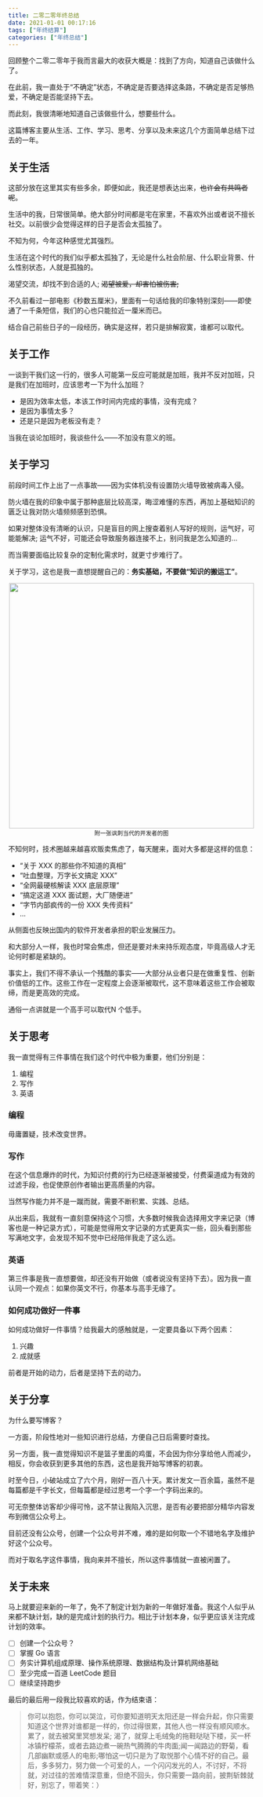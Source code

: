```yaml
---
title: 二零二零年终总结
date: 2021-01-01 00:17:16
tags: ["年终结算"]
categories: ["年终总结"]
---
```


回顾整个二零二零年于我而言最大的收获大概是：找到了方向，知道自己该做什么了。

<!-- more -->

在此前，我一直处于“不确定”状态，不确定是否要选择这条路，不确定是否足够热爱，不确定是否能坚持下去。

而此刻，我很清晰地知道自己该做些什么，想要些什么。

这篇博客主要从生活、工作、学习、思考、分享以及未来这几个方面简单总结下过去的一年。

## 关于生活
这部分放在这里其实有些多余，即便如此，我还是想表达出来，~~也许会有共鸣者呢~~。

生活中的我，日常很简单。绝大部分时间都是宅在家里，不喜欢外出或者说不擅长社交。以前很少会觉得这样的日子是否会太孤独了。

不知为何，今年这种感觉尤其强烈。

生活在这个时代的我们似乎都太孤独了，无论是什么社会阶层、什么职业背景、什么性别状态，人就是孤独的。

渴望交流，却找不到合适的人; ~~渴望被爱，却害怕被伤害;~~

不久前看过一部电影《秒数五厘米》，里面有一句话给我的印象特别深刻——即使通了一千条短信，我们的心也只能拉近一厘米而已。

结合自己前些日子的一段经历，确实是这样，若只是排解寂寞，谁都可以取代。

## 关于工作
一谈到干我们这一行的，很多人可能第一反应可能就是加班，我并不反对加班，只是我们在加班时，应该思考一下为什么加班？

* 是因为效率太低，本该工作时间内完成的事情，没有完成？
* 是因为事情太多？
* 还是只是因为老板没有走？

当我在谈论加班时，我谈些什么——不加没有意义的班。

## 关于学习
前段时间工作上出了一点事故——因为实体机没有设置防火墙导致被病毒入侵。

防火墙在我的印象中属于那种底层比较高深，晦涩难懂的东西，再加上基础知识的匮乏让我对防火墙频频感到恐惧。

如果对整体没有清晰的认识，只是盲目的网上搜查着别人写好的规则，运气好，可能能解决;
运气不好，可能还会导致服务器连接不上，别问我是怎么知道的...

而当需要面临比较复杂的定制化需求时，就更寸步难行了。

关于学习，这也是我一直想提醒自己的：**务实基础，不要做“知识的搬运工”**。

<div align="center">
<img src="https://cdn.jsdelivr.net/gh/0xAiKang/CDN/blog/images/photo_2020-09-19%2018.20.35.jpeg" width="500"><br>
<sup>附一张讽刺当代的开发者的图</sup>
</div>

不知何时，技术圈越来越喜欢贩卖焦虑了，每天醒来，面对大多都是这样的信息：

* “关于 XXX 的那些你不知道的真相”
* “吐血整理，万字长文搞定 XXX”
* “全网最硬核解读 XXX 底层原理”
* “搞定这道 XXX 面试题，大厂随便进”
* “字节内部疯传的一份 XXX 失传资料”
* ...

从侧面也反映出国内的软件开发者承担的职业发展压力。

和大部分人一样，我也时常会焦虑，但还是要对未来持乐观态度，毕竟高级人才无论何时都是紧缺的。

事实上，我们不得不承认一个残酷的事实——大部分从业者只是在做重复性、创新价值低的工作。这些工作在一定程度上会逐渐被取代，这不意味着这些工作会被取缔，而是更高效的完成。

通俗一点讲就是一个高手可以取代N 个低手。

## 关于思考
我一直觉得有三件事情在我们这个时代中极为重要，他们分别是：
1. 编程
2. 写作
3. 英语

### 编程
毋庸置疑，技术改变世界。

### 写作
在这个信息爆炸的时代，为知识付费的行为已经逐渐被接受，付费渠道成为有效的过滤手段，也促使原创作者输出更高质量的内容。

当然写作能力并不是一蹴而就，需要不断积累、实践、总结。

从出来后，我就有一直刻意保持这个习惯，大多数时候我会选择用文字来记录（博客也是一种记录方式），可能是觉得用文字记录的方式更真实一些，回头看到那些写满地文字，会发现不知不觉中已经陪伴我走了这么远。

### 英语
第三件事是我一直想要做，却还没有开始做（或者说没有坚持下去）。因为我一直认同一个观点：如果你英文不行，你基本与高手无缘了。

### 如何成功做好一件事
如何成功做好一件事情？给我最大的感触就是，一定要具备以下两个因素：
1. 兴趣
2. 成就感

前者是开始的动力，后者是坚持下去的动力。

## 关于分享
为什么要写博客？

一方面，阶段性地对一些知识进行总结，方便自己日后需要时查找。

另一方面，我一直觉得知识不是篮子里面的鸡蛋，不会因为你分享给他人而减少，相反，你会收获到更多其他的东西，这也是我开始写博客的初衷。

时至今日，小破站成立了六个月，刚好一百八十天。累计发文一百余篇，虽然不是每篇都是千字长文，但每篇都是经过思考一个字一个字码出来的。

可无奈整体访客却少得可怜，这不禁让我陷入沉思，是否有必要把部分精华内容发布到微信公众号上。

目前还没有公众号，创建一个公众号并不难，难的是如何取一个不错地名字及维护好这个公众号。

而对于取名字这件事情，我向来并不擅长，所以这件事情就一直被闲置了。

## 关于未来

马上就要迎来新的一年了，免不了制定计划为新的一年做好准备。我这个人似乎从来都不缺计划，缺的是完成计划的执行力。相比于计划本身，似乎更应该关注完成计划的效率。

- [ ] 创建一个公众号？
- [ ] 掌握 Go 语言
- [ ] 务实计算机组成原理、操作系统原理、数据结构及计算机网络基础
- [ ] 至少完成一百道 LeetCode 题目
- [ ] 继续坚持跑步

最后的最后用一段我比较喜欢的话，作为结束语：

> 你可以抱怨，你可以哭泣，可你要知道明天太阳还是一样会升起，你只需要知道这个世界对谁都是一样的，你过得很累，其他人也一样没有顺风顺水。累了，就去被窝里冥想发呆; 渴了，就穿上毛绒兔的拖鞋哒哒下楼，买一杯冰镇柠檬茶，或者去路边煮一碗热气腾腾的牛肉面;闻一闻路边的野菊，看几部幽默或感人的电影;哪怕这一切只是为了取悦那个心情不好的自己。最后，多多努力，努力做一个可爱的人，一个闪闪发光的人，不讨好，不将就，对过往的苦难情深意重，但绝不回头，你只需要一路向前，披荆斩棘就好，别忘了，带着笑：）